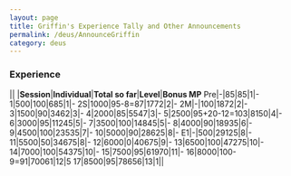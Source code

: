 ```yaml
---
layout: page
title: Griffin's Experience Tally and Other Announcements
permalink: /deus/AnnounceGriffin
category: deus
---
```

### Experience

|| |__Session__|__Individual__|__Total so far__|__Level__|__Bonus MP__
Pre|-|85|85|1|-
1|500|100|685|1|-
2S|1000|95-8=87|1772|2|-
2M|-|100|1872|2|-
3|1500|90|3462|3|-
4|2000|85|5547|3|-
5|2500|95+20-12=103|8150|4|-
6|3000|95|11245|5|-
7|3500|100|14845|5|-
8|4000|90|18935|6|-
9|4500|100|23535|7|-
10|5000|90|28625|8|-
E1|-|500|29125|8|-
11|5500|50|34675|8|-
12|6000|0|40675|9|-
13|6500|100|47275|10|-
14|7000|100|54375|10|-
15|7500|95|61970|11|-
16|8000|100-9=91|70061|12|5
17|8500|95|78656|13|1||
